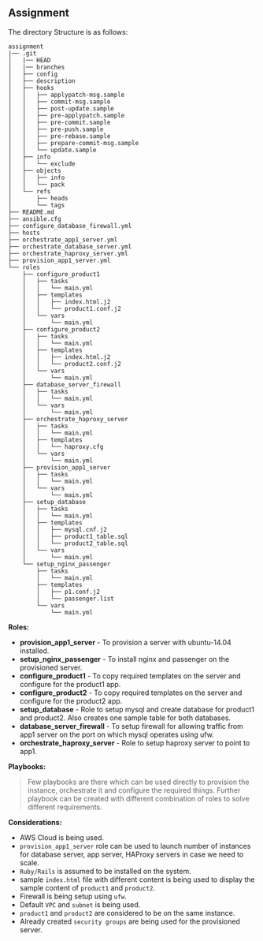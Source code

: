 ## Assignment

The directory Structure is as follows:
```
assignment
|── .git
│   |── HEAD
│   |── branches
│   ├── config
│   ├── description
│   ├── hooks
│   │   ├── applypatch-msg.sample
│   │   ├── commit-msg.sample
│   │   ├── post-update.sample
│   │   ├── pre-applypatch.sample
│   │   ├── pre-commit.sample
│   │   ├── pre-push.sample
│   │   ├── pre-rebase.sample
│   │   ├── prepare-commit-msg.sample
│   │   └── update.sample
│   ├── info
│   │   └── exclude
│   ├── objects
│   │   ├── info
│   │   └── pack
│   └── refs
│       ├── heads
│       └── tags
├── README.md
├── ansible.cfg
├── configure_database_firewall.yml
├── hosts
├── orchestrate_app1_server.yml
├── orchestrate_database_server.yml
├── orchestrate_haproxy_server.yml
├── provision_app1_server.yml
└── roles
    ├── configure_product1
    │   ├── tasks
    │   │   └── main.yml
    │   ├── templates
    │   │   ├── index.html.j2
    │   │   └── product1.conf.j2
    │   └── vars
    │       └── main.yml
    ├── configure_product2
    │   ├── tasks
    │   │   └── main.yml
    │   ├── templates
    │   │   ├── index.html.j2
    │   │   └── product2.conf.j2
    │   └── vars
    │       └── main.yml
    ├── database_server_firewall
    │   ├── tasks
    │   │   └── main.yml
    │   └── vars
    │       └── main.yml
    ├── orchestrate_haproxy_server
    │   ├── tasks
    │   │   └── main.yml
    │   ├── templates
    │   │   └── haproxy.cfg
    │   └── vars
    │       └── main.yml
    ├── provision_app1_server
    │   ├── tasks
    │   │   └── main.yml
    │   └── vars
    │       └── main.yml
    ├── setup_database
    │   ├── tasks
    │   │   └── main.yml
    │   ├── templates
    │   │   ├── mysql.cnf.j2
    │   │   ├── product1_table.sql
    │   │   └── product2_table.sql
    │   └── vars
    │       └── main.yml
    └── setup_nginx_passenger
        ├── tasks
        │   └── main.yml
        ├── templates
        │   ├── p1.conf.j2
        │   └── passenger.list
        └── vars
            └── main.yml
```
**Roles:**
* **provision_app1_server** - To provision a server with ubuntu-14.04 installed.
* **setup_nginx_passenger** - To install nginx and passenger on the provisioned server.
* **configure_product1** - To copy required templates on the server and configure for the product1 app.
* **configure_product2** - To copy required templates on the server and configure for the product2 app.
* **setup_database** - Role to setup mysql and create database for product1 and product2. Also creates one sample table for both databases.
* **database_server_firewall** - To setup firewall for allowing traffic from app1 server on the port on which mysql operates using ufw.
* **orchestrate_haproxy_server** - Role to setup haproxy server to point to app1.

**Playbooks:**
> Few playbooks are there which can be used directly to provision the instance, orchestrate it and configure the required things. Further playbook can be created with different combination of roles to solve different requirements.

**Considerations:**
* AWS Cloud is being used.
* `provision_app1_server` role can be used to launch number of instances for database server, app server, HAProxy servers in case we need to scale.
* `Ruby/Rails` is assumed to be installed on the system.
* sample `index.html` file with different content is being used to display the sample content of `product1` and `product2`.
* Firewall is being setup using `ufw`.
* Default `VPC` and `subnet` is being used.
* `product1` and `product2` are considered to be on the same instance.
* Already created `security groups` are being used for the provisioned server.